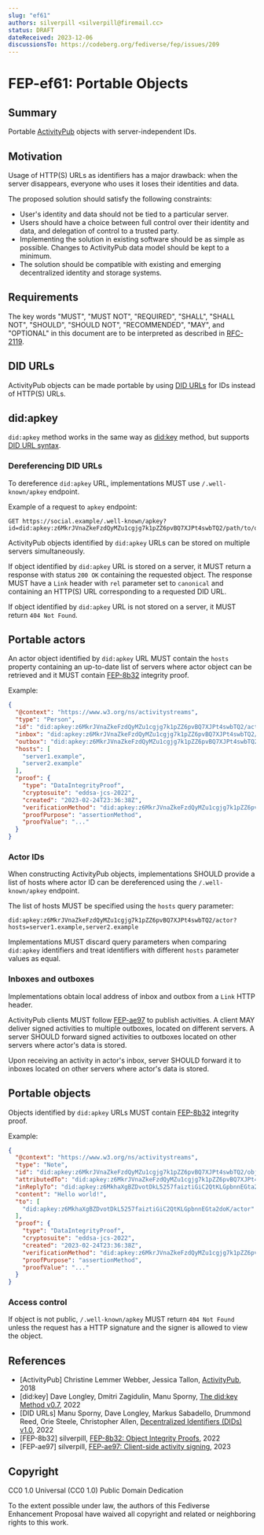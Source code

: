 ```yaml
---
slug: "ef61"
authors: silverpill <silverpill@firemail.cc>
status: DRAFT
dateReceived: 2023-12-06
discussionsTo: https://codeberg.org/fediverse/fep/issues/209
---
```

# FEP-ef61: Portable Objects

## Summary

Portable [ActivityPub](https://www.w3.org/TR/activitypub/) objects with server-independent IDs.

## Motivation

Usage of HTTP(S) URLs as identifiers has a major drawback: when the server disappears, everyone who uses it loses their identities and data.

The proposed solution should satisfy the following constraints:

- User's identity and data should not be tied to a particular server.
- Users should have a choice between full control over their identity and data, and delegation of control to a trusted party.
- Implementing the solution in existing software should be as simple as possible. Changes to ActivityPub data model should be kept to a minimum.
- The solution should be compatible with existing and emerging decentralized identity and storage systems.

## Requirements

The key words "MUST", "MUST NOT", "REQUIRED", "SHALL", "SHALL NOT", "SHOULD", "SHOULD NOT", "RECOMMENDED", "MAY", and "OPTIONAL" in this document are to be interpreted as described in [RFC-2119](https://tools.ietf.org/html/rfc2119.html).

## DID URLs

ActivityPub objects can be made portable by using [DID URLs](https://www.w3.org/TR/did-core/#did-url-syntax) for IDs instead of HTTP(S) URLs.

## did:apkey

`did:apkey` method works in the same way as [did:key](https://w3c-ccg.github.io/did-method-key/) method, but supports [DID URL syntax](https://www.w3.org/TR/did-core/#did-url-syntax).

### Dereferencing DID URLs

To dereference `did:apkey` URL, implementations MUST use `/.well-known/apkey` endpoint.

Example of a request to `apkey` endpoint:

```
GET https://social.example/.well-known/apkey?id=did:apkey:z6MkrJVnaZkeFzdQyMZu1cgjg7k1pZZ6pvBQ7XJPt4swbTQ2/path/to/object
```

ActivityPub objects identified by `did:apkey` URLs can be stored on multiple servers simultaneously.

If object identified by `did:apkey` URL is stored on a server, it MUST return a response with status `200 OK` containing the requested object. The response MUST have a `Link` header with `rel` parameter set to `canonical` and containing an HTTP(S) URL corresponding to a requested DID URL.

If object identified by `did:apkey` URL is not stored on a server, it MUST return `404 Not Found`.

## Portable actors

An actor object identified by `did:apkey` URL MUST contain the `hosts` property containing an up-to-date list of servers where actor object can be retrieved and it MUST contain [FEP-8b32](https://codeberg.org/fediverse/fep/src/branch/main/fep/8b32/fep-8b32.md) integrity proof.

Example:

```json
{
  "@context": "https://www.w3.org/ns/activitystreams",
  "type": "Person",
  "id": "did:apkey:z6MkrJVnaZkeFzdQyMZu1cgjg7k1pZZ6pvBQ7XJPt4swbTQ2/actor",
  "inbox": "did:apkey:z6MkrJVnaZkeFzdQyMZu1cgjg7k1pZZ6pvBQ7XJPt4swbTQ2/actor/inbox",
  "outbox": "did:apkey:z6MkrJVnaZkeFzdQyMZu1cgjg7k1pZZ6pvBQ7XJPt4swbTQ2/actor/outbox",
  "hosts": [
    "server1.example",
    "server2.example"
  ],
  "proof": {
    "type": "DataIntegrityProof",
    "cryptosuite": "eddsa-jcs-2022",
    "created": "2023-02-24T23:36:38Z",
    "verificationMethod": "did:apkey:z6MkrJVnaZkeFzdQyMZu1cgjg7k1pZZ6pvBQ7XJPt4swbTQ2",
    "proofPurpose": "assertionMethod",
    "proofValue": "..."
  }
}
```

### Actor IDs

When constructing ActivityPub objects, implementations SHOULD provide a list of hosts where actor ID can be dereferenced using the `/.well-known/apkey` endpoint.

The list of hosts MUST be specified using the `hosts` query parameter:

```
did:apkey:z6MkrJVnaZkeFzdQyMZu1cgjg7k1pZZ6pvBQ7XJPt4swbTQ2/actor?hosts=server1.example,server2.example
```

Implementations MUST discard query parameters when comparing `did:apkey` identifiers and treat identifiers with different `hosts` parameter values as equal.

### Inboxes and outboxes

Implementations obtain local address of inbox and outbox from a `Link` HTTP header.

ActivityPub clients MUST follow [FEP-ae97](https://codeberg.org/fediverse/fep/src/branch/main/fep/ae97/fep-ae97.md) to publish activities. A client MAY deliver signed activities to multiple outboxes, located on different servers. A server SHOULD forward signed activities to outboxes located on other servers where actor's data is stored.

Upon receiving an activity in actor's inbox, server SHOULD forward it to inboxes located on other servers where actor's data is stored.

## Portable objects

Objects identified by `did:apkey` URLs MUST contain [FEP-8b32](https://codeberg.org/fediverse/fep/src/branch/main/fep/8b32/fep-8b32.md) integrity proof.

Example:

```json
{
  "@context": "https://www.w3.org/ns/activitystreams",
  "type": "Note",
  "id": "did:apkey:z6MkrJVnaZkeFzdQyMZu1cgjg7k1pZZ6pvBQ7XJPt4swbTQ2/objects/dc505858-08ec-4a80-81dd-e6670fd8c55f",
  "attributedTo": "did:apkey:z6MkrJVnaZkeFzdQyMZu1cgjg7k1pZZ6pvBQ7XJPt4swbTQ2/actor?hosts=server1.example,server2.example",
  "inReplyTo": "did:apkey:z6MkhaXgBZDvotDkL5257faiztiGiC2QtKLGpbnnEGta2doK/objects/f66a006b-fe66-4ca6-9a4c-b292e33712ec",
  "content": "Hello world!",
  "to": [
    "did:apkey:z6MkhaXgBZDvotDkL5257faiztiGiC2QtKLGpbnnEGta2doK/actor"
  ],
  "proof": {
    "type": "DataIntegrityProof",
    "cryptosuite": "eddsa-jcs-2022",
    "created": "2023-02-24T23:36:38Z",
    "verificationMethod": "did:apkey:z6MkrJVnaZkeFzdQyMZu1cgjg7k1pZZ6pvBQ7XJPt4swbTQ2",
    "proofPurpose": "assertionMethod",
    "proofValue": "..."
  }
}
```

### Access control

If object is not public, `/.well-known/apkey` MUST return `404 Not Found` unless the request has a HTTP signature and the signer is allowed to view the object.

## References

- [ActivityPub] Christine Lemmer Webber, Jessica Tallon, [ActivityPub](https://www.w3.org/TR/activitypub/), 2018
- [did:key] Dave Longley, Dmitri Zagidulin, Manu Sporny, [The did:key Method v0.7](https://w3c-ccg.github.io/did-method-key/), 2022
- [DID URLs] Manu Sporny, Dave Longley, Markus Sabadello, Drummond Reed, Orie Steele, Christopher Allen, [Decentralized Identifiers (DIDs) v1.0](https://www.w3.org/TR/did-core/), 2022
- [FEP-8b32] silverpill, [FEP-8b32: Object Integrity Proofs](https://codeberg.org/fediverse/fep/src/branch/main/fep/8b32/fep-8b32.md), 2022
- [FEP-ae97] silverpill, [FEP-ae97: Client-side activity signing](https://codeberg.org/fediverse/fep/src/branch/main/fep/ae97/fep-ae97.md), 2023

## Copyright

CC0 1.0 Universal (CC0 1.0) Public Domain Dedication

To the extent possible under law, the authors of this Fediverse Enhancement Proposal have waived all copyright and related or neighboring rights to this work.
